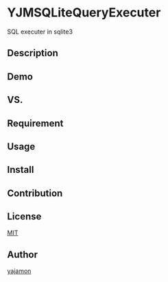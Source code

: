 # YJMSQLiteQueryExecuter
SQL executer in sqlite3

## Description

## Demo

## VS. 

## Requirement

## Usage

## Install

## Contribution

## License

[MIT](https://github.com/yajamon/YJMSQLiteQueryExecuter/blob/master/LICENSE)

## Author

[yajamon](https://github.com/yajamon)